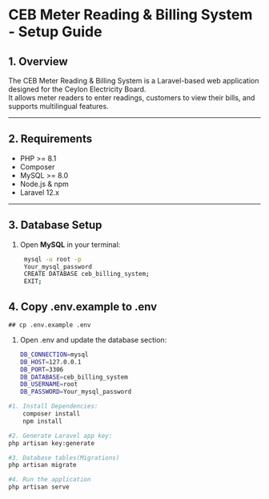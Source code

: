 # CEB Meter Reading & Billing System - Setup Guide

## 1. Overview

The CEB Meter Reading & Billing System is a Laravel-based web application designed for the Ceylon Electricity Board.  
It allows meter readers to enter readings, customers to view their bills, and supports multilingual features.

---

## 2. Requirements

- PHP >= 8.1
- Composer
- MySQL >= 8.0
- Node.js & npm
- Laravel 12.x

---

## 3. Database Setup

1. Open **MySQL** in your terminal:
   ```bash
    mysql -u root -p
    Your_mysql_password
    CREATE DATABASE ceb_billing_system;
    EXIT;
   ```

## 4. Copy .env.example to .env

    ## cp .env.example .env

1. Open .env and update the database section:
   ```bash
   DB_CONNECTION=mysql
   DB_HOST=127.0.0.1
   DB_PORT=3306
   DB_DATABASE=ceb_billing_system
   DB_USERNAME=root
   DB_PASSWORD=Your_mysql_password
   ```

```bash
#1. Install Dependencies:
    composer install
    npm install

#2. Generate Laravel app key:
php artisan key:generate

#3. Database tables(Migrations)
php artisan migrate

#4. Run the application
php artisan serve
```
